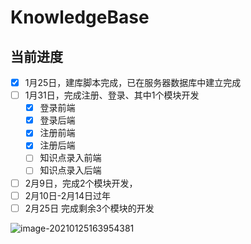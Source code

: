 # KnowledgeBase

## 当前进度

- [x] 1月25日，建库脚本完成，已在服务器数据库中建立完成
- [ ] 1月31日，完成注册、登录、其中1个模块开发
  - [x] 登录前端
  - [x] 登录后端
  - [x] 注册前端
  - [x] 注册后端
  - [ ] 知识点录入前端
  - [ ] 知识点录入后端
- [ ] 2月9日，完成2个模块开发，
- [ ] 2月10日-2月14日过年
- [ ] 2月25日 完成剩余3个模块的开发

![image-20210125163954381](https://picbedd.oss-cn-beijing.aliyuncs.com/image-20210125163954381.png)
